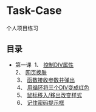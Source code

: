 # Task-Case
个人项目练习

## 目录
* 第一课
  1、 [控制DIV属性](./lesson-01.html)  
  2、 [网页换肤](./lesson-02.html)  
  3、 [函数接收参数并弹出](./lesson-03.html)  
  4、 [用循环将三个DIV变成红色](./lesson-04.html)  
  5、 [鼠标移入/移出改变样式](./lesson-05.html)  
  6、 [记住密码提示框](./lesson-06.html)  
 

